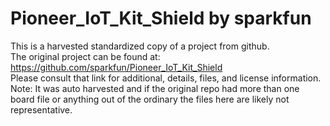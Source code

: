 
# Pioneer_IoT_Kit_Shield by sparkfun  
This is a harvested standardized copy of a project from github.  
The original project can be found at:  
https://github.com/sparkfun/Pioneer_IoT_Kit_Shield  
Please consult that link for additional, details, files, and license information.  
Note: It was auto harvested and if the original repo had more than one board file or anything out of the ordinary the files here are likely not representative.  
    